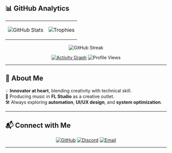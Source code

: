 
## 📊 GitHub Analytics

<div align="center">

<table>
<tr>
<td>
  
![GitHub Stats](https://github-readme-stats.vercel.app/api?username=nf-36&show_icons=true&theme=github_dark&count_private=true&include_all_commits=true&hide_border=true&bg_color=00000000&title_color=003EB7&icon_color=003EB7)

</td>
<td>

![Trophies](https://github-profile-trophy.vercel.app/?username=nf-36&theme=onestar&no-frame=true&no-bg=true&column=4&margin-w=15&title=MultiLanguage,Repositories,Commits,PullRequest)

</td>
</tr>
</table>

![GitHub Streak](https://streak-stats.demolab.com?user=nf-36&theme=dark&date_format=j%20M%5B%20Y%5D&background=00000000&border=003EB7&stroke=003EB7&ring=003EB7&fire=003EB7&currStreakNum=ffffff&sideNums=ffffff&currStreakLabel=003EB7&sideLabels=003EB7&dates=ffffff)

[![Activity Graph](https://github-readme-activity-graph.vercel.app/graph?username=nf-36&theme=react-dark&bg_color=00000000&hide_border=true&area=true&custom_title=Contribution%20Timeline&color=003EB7&line=003EB7&point=ffffff)](https://github.com/ashutosh00710/github-readme-activity-graph)
![Profile Views](https://komarev.com/ghpvc/?username=nf-36&label=PROFILE+VIEWS&color=003EB7&style=for-the-badge)
</div>

---

## 🌌 About Me

💡 **Innovator at heart**, blending creativity with technical skill.  
🎵 Producing music in **FL Studio** as a creative outlet.  
🛠 Always exploring **automation**, **UI/UX design**, and **system optimization**.  

---

## 📬 Connect with Me

<div align="center">

[![GitHub](https://img.shields.io/badge/-GitHub-000?style=for-the-badge&logo=github&logoColor=white)](https://github.com/nf-36)
[![Discord](https://img.shields.io/badge/-Discord-5865F2?style=for-the-badge&logo=discord&logoColor=white)](https://discord.com/users/1192437285673783456)
[![Email](https://img.shields.io/badge/-Email-003EB7?style=for-the-badge&logo=gmail&logoColor=white)](mailto:nf36@proton.me)

</div>

---
